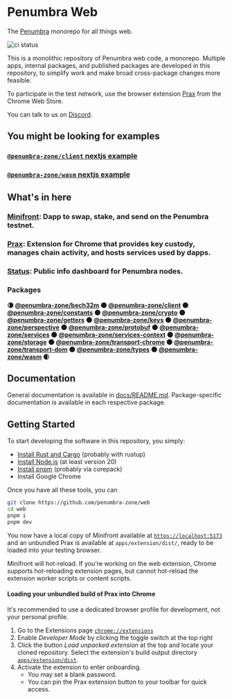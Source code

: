 # Penumbra Web

The [Penumbra](https://penumbra.zone/) monorepo for all things web.

![ci status](https://github.com/penumbra-zone/web/actions/workflows/turbo-ci.yml/badge.svg?branch=main)

This is a monolithic repository of Penumbra web code, a monorepo. Multiple apps,
internal packages, and published packages are developed in this repository, to
simplify work and make broad cross-package changes more feasible.

To participate in the test network, use the browser extension
[Prax](https://chrome.google.com/webstore/detail/penumbra-wallet/lkpmkhpnhknhmibgnmmhdhgdilepfghe)
from the Chrome Web Store.

You can talk to us on [Discord](https://discord.gg/hKvkrqa3zC).

## You might be looking for examples

### [`@penumbra-zone/client` nextjs example](https://github.com/penumbra-zone/nextjs-penumbra-client-example)

### [`@penumbra-zone/wasm` nextjs example](https://github.com/penumbra-zone/nextjs-penumbra-wasm-example)

## What's in here

### [Minifront](https://app.testnet.penumbra.zone/): Dapp to swap, stake, and send on the Penumbra testnet.

### [Prax](https://chrome.google.com/webstore/detail/penumbra-wallet/lkpmkhpnhknhmibgnmmhdhgdilepfghe): Extension for Chrome that provides key custody, manages chain activity, and hosts services used by dapps.

### [Status](https://grpc.testnet.penumbra.zone/): Public info dashboard for Penumbra nodes.

### Packages

**🌘
[@penumbra-zone/bech32m](https://www.npmjs.com/package/@penumbra-zone/bech32m) 🌑
[@penumbra-zone/client](https://www.npmjs.com/package/@penumbra-zone/client) 🌑
[@penumbra-zone/constants](https://www.npmjs.com/package/@penumbra-zone/constants) 🌑
[@penumbra-zone/crypto](https://www.npmjs.com/package/@penumbra-zone/crypto) 🌑
[@penumbra-zone/getters](https://www.npmjs.com/package/@penumbra-zone/getters) 🌑
[@penumbra-zone/keys](https://www.npmjs.com/package/@penumbra-zone/keys) 🌑
[@penumbra-zone/perspective](https://www.npmjs.com/package/@penumbra-zone/perspective) 🌑
[@penumbra-zone/protobuf](https://www.npmjs.com/package/@penumbra-zone/protobuf) 🌑
[@penumbra-zone/services](https://www.npmjs.com/package/@penumbra-zone/services) 🌑
[@penumbra-zone/services-context](https://www.npmjs.com/package/@penumbra-zone/services-context) 🌑
[@penumbra-zone/storage](https://www.npmjs.com/package/@penumbra-zone/storage) 🌑
[@penumbra-zone/transport-chrome](https://www.npmjs.com/package/@penumbra-zone/transport-chrome) 🌑
[@penumbra-zone/transport-dom](https://www.npmjs.com/package/@penumbra-zone/transport-dom) 🌑
[@penumbra-zone/types](https://www.npmjs.com/package/@penumbra-zone/types) 🌑
[@penumbra-zone/wasm](https://www.npmjs.com/package/@penumbra-zone/wasm)
🌒**

## Documentation

General documentation is available in [docs/README.md](docs/README.md). Package-specific documentation is available in each respective package.

## Getting Started

To start developing the software in this repository, you simply:

- [Install Rust and Cargo](https://doc.rust-lang.org/cargo/getting-started/installation.html) (probably with rustup)
- [Install Node.js](https://nodejs.org/en/download/package-manager) (at least version 20)
- [Install pnpm](https://pnpm.io/installation) (probably via corepack)
- Install Google Chrome

Once you have all these tools, you can

```sh
git clone https://github.com/penumbra-zone/web
cd web
pnpm i
pnpm dev
```

You now have a local copy of Minifront available at
[`https://localhost:5173`](https://localhost:5173) and an unbundled Prax is
available at `apps/extension/dist/`, ready to be loaded into your testing
browser.

Minifront will hot-reload. If you're working on the web extension, Chrome
supports hot-reloading extension pages, but cannot hot-reload the extension
worker scripts or content scripts.

#### Loading your unbundled build of Prax into Chrome

It's recommended to use a dedicated browser profile for development, not your
personal profile.

1. Go to the Extensions page [`chrome://extensions`](chrome://extensions)
2. Enable _Developer Mode_ by clicking the toggle switch at the top right
3. Click the button _Load unpacked extension_ at the top and locate your cloned
   repository. Select the extension's build output directory
   [`apps/extension/dist`](../apps/extension/dist).
4. Activate the extension to enter onboarding.
   - You may set a blank password.
   - You can pin the Prax extension button to your toolbar for quick access.
